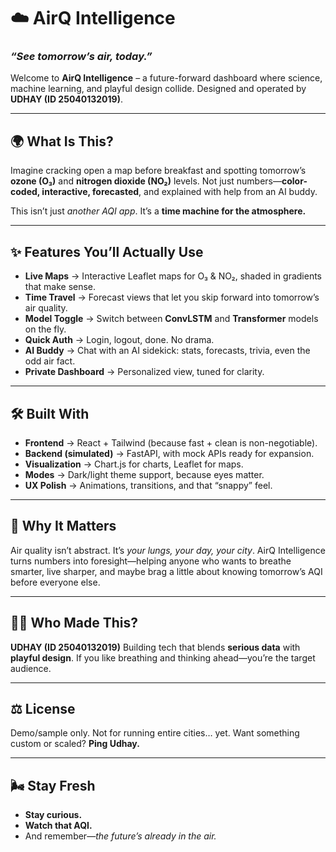 
# ☁️ AirQ Intelligence

### *“See tomorrow’s air, today.”*

Welcome to **AirQ Intelligence** – a future-forward dashboard where science, machine learning, and playful design collide.
Designed and operated by **UDHAY (ID 25040132019)**.

---

## 🌍 What Is This?

Imagine cracking open a map before breakfast and spotting tomorrow’s **ozone (O₃)** and **nitrogen dioxide (NO₂)** levels. Not just numbers—**color-coded, interactive, forecasted**, and explained with help from an AI buddy.

This isn’t just *another AQI app*.
It’s a **time machine for the atmosphere.**

---

## ✨ Features You’ll Actually Use

* **Live Maps** → Interactive Leaflet maps for O₃ & NO₂, shaded in gradients that make sense.
* **Time Travel** → Forecast views that let you skip forward into tomorrow’s air quality.
* **Model Toggle** → Switch between **ConvLSTM** and **Transformer** models on the fly.
* **Quick Auth** → Login, logout, done. No drama.
* **AI Buddy** → Chat with an AI sidekick: stats, forecasts, trivia, even the odd air fact.
* **Private Dashboard** → Personalized view, tuned for clarity.

---

## 🛠️ Built With

* **Frontend** → React + Tailwind (because fast + clean is non-negotiable).
* **Backend (simulated)** → FastAPI, with mock APIs ready for expansion.
* **Visualization** → Chart.js for charts, Leaflet for maps.
* **Modes** → Dark/light theme support, because eyes matter.
* **UX Polish** → Animations, transitions, and that “snappy” feel.

---

## 🚀 Why It Matters

Air quality isn’t abstract. It’s *your lungs, your day, your city*.
AirQ Intelligence turns numbers into foresight—helping anyone who wants to breathe smarter, live sharper, and maybe brag a little about knowing tomorrow’s AQI before everyone else.

---

## 👨‍💻 Who Made This?

**UDHAY (ID 25040132019)**
Building tech that blends **serious data** with **playful design**.
If you like breathing and thinking ahead—you’re the target audience.

---

## ⚖️ License

Demo/sample only. Not for running entire cities… yet.
Want something custom or scaled? **Ping Udhay.**

---

## 🌬️ Stay Fresh

* **Stay curious.**
* **Watch that AQI.**
* And remember—*the future’s already in the air.*
